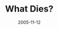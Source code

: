 ---
layout: music 
title: "What Dies?"
series: "Death of Religion"
date: 2005-11-12 
description: "What if we learned that Jesus didn't come to start a nice, feel good religion? What if he didn't come to start any kind of religion at all? In fact, what if he came to fight and overthrow the whole system of codes and traditions that are religion? What if"
audio: "http://www.crossroads.net/audio/2005/2005_10_Death_To_Religion/Religion_02_11_13_05_What_Dies.mp3"
audio-duration: "40:19"
src: "http://www.crossroads.net/players/media/mediumHz/DefaultVideoImage.jpg"
---